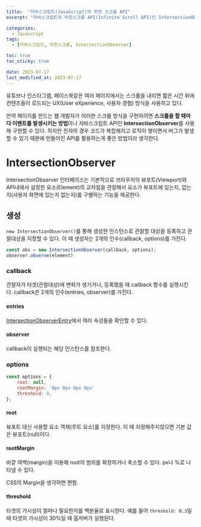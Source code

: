 ```yaml
---
title:  "자바스크립트(JavaScript)의 무한 스크롤 API"
excerpt: "자바스크립트의 무한스크롤 API(Infinite Scroll API)인 IntersectionObserver를 사용해보자."

categories:
  - Javascript
tags:
  - [자바스크립트, 무한스크롤, IntersectionObserver]

toc: true
toc_sticky: true

date: 2023-07-17
last_modified_at: 2023-07-17
---
```


유튜브나 인스타그램, 페이스북같은 여러 페이지에서는 스크롤을 내리면 짧은 시간 뒤에 컨텐츠들이 로드되는 UX(User eXperience, 사용자 경험) 방식을 사용하고 있다.

만약 페이지를 만드는 웹 개발자가 이러한 스크롤 방식을 구현하려면 **스크롤을 할 때마다 이벤트를 발생시키는 방법**이나 자바스크립트 API인 **IntersectionObserver**를 사용해 구현할 수 있다. 하지만 전자의 경우 코드가 복잡해지고 로직이 쌓이면서 버그가 발생할 수 있기 때문에 만들어진 API를 활용하는게 좋은 방법이라 생각한다.

# IntersectionObserver

IntersectionObserver 인터페이스는 기본적으로 브라우저의 뷰포트(Viewport)와 API내에서 설정한 요소(Element)의 교차점을 관찰해서 요소가 뷰포트에 있는지, 없는지(사용자 화면에 있는지 없는지)를 구별하는 기능을 제공한다.

## 생성
``new IntersectionObserver()``를 통해 생성한 인스턴스로 관찰할 대상을 등록하고 관찰대상을 지정할 수 있다. 이 때 생성자는 2개의 인수(callback, options)를 가진다.

```js
const obs = new IntersectionObserver(callback, options);
observer.observe(element)
```

### callback
관찰자가 타겟(관찰대상)에 변화가 생기거나, 등록했을 때 callback 함수를 실행시킨다. callback은 2개의 인수(entries, observer)를 가진다.

#### entries
[IntersectionObserverEntry](https://developer.mozilla.org/en-US/docs/Web/API/IntersectionObserverEntry)에서 여러 속성들을 확인할 수 있다.

#### observer
callback이 실행되는 해당 인스턴스를 참조한다.

### options

```js
const options = {
    root: null,
    rootMargin: '0px 0px 0px 0px'
    threshold: 0, 
};
```

#### root
뷰포트 대신 사용할 요소 객체(루트 요소)를 지정한다. 이 때 지정해주지않으면 기본 값은 뷰포트(null)이다.

#### rootMargin
바깥 여백(margin)을 이용해 root의 범위를 확장하거나 축소할 수 있다. px나 %로 나타낼 수 있다.

CSS의 Margin을 생각하면 편함.

#### threshold
타겟의 가시성이 얼마나 필요한지를 백분율로 표시한다.
예를 들어 ``threshold: 0.3``일 때 타겟의 가시성이 30%일 때 옵저버가 실행된다.